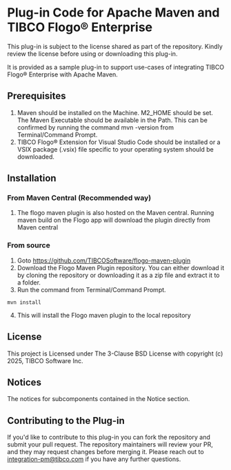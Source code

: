 # Plug-in Code for Apache Maven and TIBCO Flogo® Enterprise

This plug-in is subject to the license shared as part of the repository. Kindly review the license before using or downloading this plug-in.

It is provided as a sample plug-in to support use-cases of integrating TIBCO Flogo® Enterprise with Apache Maven.

## Prerequisites

1. Maven should be installed on the Machine. M2_HOME should be set. The Maven Executable should be available in the Path.
This can be confirmed by running the command mvn -version from Terminal/Command Prompt.
2. TIBCO Flogo® Extension for Visual Studio Code should be installed or a VSIX package (.vsix) file specific to your operating system should be downloaded.

## Installation

### From Maven Central (Recommended way)
1. The flogo maven plugin is also hosted on the Maven central. Running maven build on the Flogo app will download the plugin directly from Maven central

### From source
1. Goto https://github.com/TIBCOSoftware/flogo-maven-plugin
2. Download the Flogo Maven Plugin repository. You can either download it by cloning the repository or downloading it as a zip file and extract it to a folder.
3. Run the command from Terminal/Command Prompt.
````
mvn install
````
4. This will install the Flogo maven plugin to the local repository

## License
This project is Licensed under The 3-Clause BSD License with copyright (c) 2025, TIBCO Software Inc.

## Notices
The notices for subcomponents contained in the Notice section.


## Contributing to the Plug-in
If you'd like to contribute to this plug-in you can fork the repository and submit your pull request. The repository maintainers will review your PR, and they may request changes before merging it. Please reach out to integration-pm@tibco.com if you have any further questions.
